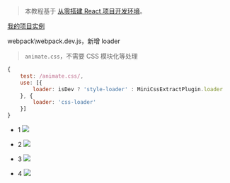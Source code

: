 > 本教程基于 [从零搭建 React 项目开发环境](https://github.com/zhuanglong/react-template)。

[我的项目实例](https://github.com/zhuanglong/react-template/tree/animation)

webpack\webpack.dev.js，新增 loader

> `animate.css`，不需要 CSS 模块化等处理

```js
{
    test: /animate.css/,
    use: [{
        loader: isDev ? 'style-loader' : MiniCssExtractPlugin.loader
    }, {
        loader: 'css-loader'
    }]
}
```

- 1
![](https://gitee.com/zloooong/image_store/raw/master/img/20210406185422.gif)

- 2
![](https://gitee.com/zloooong/image_store/raw/master/img/20210406185434.gif)

- 3
![](https://gitee.com/zloooong/image_store/raw/master/img/20210406185444.gif)

- 4
![](https://gitee.com/zloooong/image_store/raw/master/img/20210406185453.gif)
